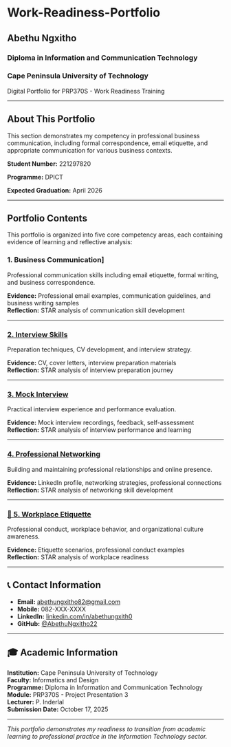 # Work-Readiness-Portfolio

## Abethu Ngxitho
### Diploma in Information and Communication Technology
### Cape Peninsula University of Technology
Digital Portfolio for PRP370S - Work Readiness Training

---

## About This Portfolio

This section demonstrates my competency in professional business communication, including formal correspondence, email etiquette, and appropriate communication for various business contexts.

**Student Number:** 221297820

**Programme:** DPICT

**Expected Graduation:** April 2026

---

## Portfolio Contents

This portfolio is organized into five core competency areas, each containing evidence of learning and reflective analysis:

### 1. Business Communication]
Professional communication skills including email etiquette, formal writing, and business correspondence.

**Evidence:** Professional email examples, communication guidelines, and business writing samples  
**Reflection:** STAR analysis of communication skill development

---

### [ 2. Interview Skills](./02-Interview-Skills/)
Preparation techniques, CV development, and interview strategy.

**Evidence:** CV, cover letters, interview preparation materials  
**Reflection:** STAR analysis of interview preparation journey

---

### [ 3. Mock Interview](./03-Mock-Interview/)
Practical interview experience and performance evaluation.

**Evidence:** Mock interview recordings, feedback, self-assessment  
**Reflection:** STAR analysis of interview performance and learning

---

### [ 4. Professional Networking](./04-Professional-Networking/)
Building and maintaining professional relationships and online presence.

**Evidence:** LinkedIn profile, networking strategies, professional connections  
**Reflection:** STAR analysis of networking skill development

---

### [👔 5. Workplace Etiquette](./05-Workplace-Etiquette/)
Professional conduct, workplace behavior, and organizational culture awareness.

**Evidence:** Etiquette scenarios, professional conduct examples  
**Reflection:** STAR analysis of workplace readiness

---

## 📞 Contact Information

- **Email:** abethungxitho82@gmail.com
- **Mobile:** 082-XXX-XXXX
- **LinkedIn:** [linkedin.com/in/abethungxith0](https://linkedin.com/in/abethungxitho)
- **GitHub:** [@AbethuNgxitho22](https://github.com/AbethuNgxitho22)

---

## 🎓 Academic Information

**Institution:** Cape Peninsula University of Technology  
**Faculty:** Informatics and Design  
**Programme:** Diploma in Information and Communication Technology  
**Module:** PRP370S - Project Presentation 3  
**Lecturer:** P. Inderlal  
**Submission Date:** October 17, 2025

---

*This portfolio demonstrates my readiness to transition from academic learning to professional practice in the Information Technology sector.*
```

